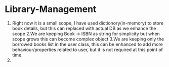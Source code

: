 # Library-Management
1. Right now it is a small scope, I have used dictionory(in-memory) to store book details, but this can
replaced with actual DB as we enhance the scope
2.We are keeping Book -> ISBN as string for simplicity but when scope grows this can become complex object
3.We are keeping only the borrowed books list in the user class, this can be enhanced to add more behaviour/properties related to user, but it is not required at this point of time.
4.